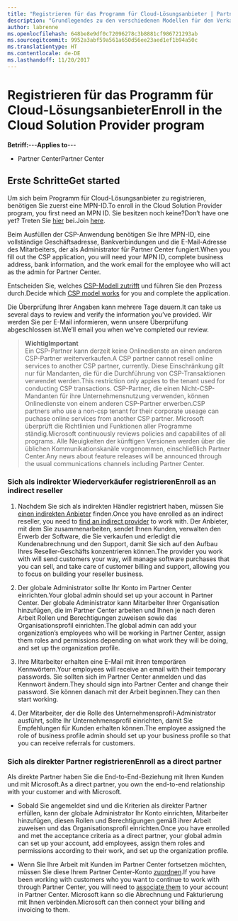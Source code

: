 ```yaml
---
title: "Registrieren für das Programm für Cloud-Lösungsanbieter | Partner Center"
description: "Grundlegendes zu den verschiedenen Modellen für den Verkauf in CSP und herausfinden, welche Lösung am besten zu Ihrem Unternehmen passt"
author: labrenne
ms.openlocfilehash: 648be8e9df0c72096278c3b8881cf986721293ab
ms.sourcegitcommit: 9952a3abf59a561a650d56ee23aed1ef1b94a50c
ms.translationtype: HT
ms.contentlocale: de-DE
ms.lasthandoff: 11/20/2017
---
```

# <a name="enroll-in-the-cloud-solution-provider-program"></a><span data-ttu-id="09039-103">Registrieren für das Programm für Cloud-Lösungsanbieter</span><span class="sxs-lookup"><span data-stu-id="09039-103">Enroll in the Cloud Solution Provider program</span></span>

<span data-ttu-id="09039-104">**Betriff:**---</span><span class="sxs-lookup"><span data-stu-id="09039-104">**Applies to**---</span></span>

-  <span data-ttu-id="09039-105">Partner Center</span><span class="sxs-lookup"><span data-stu-id="09039-105">Partner Center</span></span>


## <a name="get-started"></a><span data-ttu-id="09039-106">Erste Schritte</span><span class="sxs-lookup"><span data-stu-id="09039-106">Get started</span></span>

<span data-ttu-id="09039-107">Um sich beim Programm für Cloud-Lösungsanbieter zu registrieren, benötigen Sie zuerst eine MPN-ID.</span><span class="sxs-lookup"><span data-stu-id="09039-107">To enroll in the Cloud Solution Provider program, you first need an MPN ID.</span></span> <span data-ttu-id="09039-108">Sie besitzen noch keine?</span><span class="sxs-lookup"><span data-stu-id="09039-108">Don’t have one yet?</span></span> <span data-ttu-id="09039-109">Treten Sie [hier](https://epe.mspartner.microsoft.com/EPE/portal/en-US?partnerid=) bei.</span><span class="sxs-lookup"><span data-stu-id="09039-109">Join [here](https://epe.mspartner.microsoft.com/EPE/portal/en-US?partnerid=).</span></span>

<span data-ttu-id="09039-110">Beim Ausfüllen der CSP-Anwendung benötigen Sie Ihre MPN-ID, eine vollständige Geschäftsadresse, Bankverbindungen und die E-Mail-Adresse des Mitarbeiters, der als Administrator für Partner Center fungiert.</span><span class="sxs-lookup"><span data-stu-id="09039-110">When you fill out the CSP application, you will need your MPN ID, complete business address, bank information, and the work email for the employee who will act as the admin for Partner Center.</span></span>

<span data-ttu-id="09039-111">Entscheiden Sie, welches [CSP-Modell zutrifft](http://partner-l1.microsoft.com/cloud-solution-provider-direct-or-indirect.html?ocid=cx-pcprograms-cspprogram-tellusmorebusiness) und führen Sie den Prozess durch.</span><span class="sxs-lookup"><span data-stu-id="09039-111">Decide which [CSP model works](http://partner-l1.microsoft.com/cloud-solution-provider-direct-or-indirect.html?ocid=cx-pcprograms-cspprogram-tellusmorebusiness) for you and complete the application.</span></span> 

<span data-ttu-id="09039-112">Die Überprüfung Ihrer Angaben kann mehrere Tage dauern.</span><span class="sxs-lookup"><span data-stu-id="09039-112">It can take us several days to review and verify the information you’ve provided.</span></span> <span data-ttu-id="09039-113">Wir werden Sie per E-Mail informieren, wenn unsere Überprüfung abgeschlossen ist.</span><span class="sxs-lookup"><span data-stu-id="09039-113">We’ll email you when we’ve completed our review.</span></span>

>**<span data-ttu-id="09039-114">Wichtig</span><span class="sxs-lookup"><span data-stu-id="09039-114">Important</span></span>**<br> <span data-ttu-id="09039-115">Ein CSP-Partner kann derzeit keine Onlinedienste an einen anderen CSP-Partner weiterverkaufen.</span><span class="sxs-lookup"><span data-stu-id="09039-115">A CSP partner cannot resell online services to another CSP partner, currently.</span></span> <span data-ttu-id="09039-116">Diese Einschränkung gilt nur für Mandanten, die für die Durchführung von CSP-Transaktionen verwendet werden.</span><span class="sxs-lookup"><span data-stu-id="09039-116">This restriction only appies to the tenant used for conducting CSP transactions.</span></span> <span data-ttu-id="09039-117">CSP-Partner, die einen Nicht-CSP-Mandanten für ihre Unternehmensnutzung verwenden, können Onlinedienste von einem anderen CSP-Partner erwerben.</span><span class="sxs-lookup"><span data-stu-id="09039-117">CSP partners who use a non-csp tenant for their corporate useage can puchase online services from another CSP partner.</span></span> <span data-ttu-id="09039-118">Microsoft überprüft die Richtlinien und Funktionen aller Programme ständig.</span><span class="sxs-lookup"><span data-stu-id="09039-118">Microsoft continuously reviews policies and capabilites of all programs.</span></span> <span data-ttu-id="09039-119">Alle Neuigkeiten der künftigen Versionen werden über die üblichen Kommunikationskanäle vorgenommen, einschließlich Partner Center.</span><span class="sxs-lookup"><span data-stu-id="09039-119">Any news about feature releases will be announced through the usual communications channels including Partner Center.</span></span>

### <a name="enroll-as-an-indirect-reseller"></a><span data-ttu-id="09039-120">Sich als indirekter Wiederverkäufer registrieren</span><span class="sxs-lookup"><span data-stu-id="09039-120">Enroll as an indirect reseller</span></span>

1. <span data-ttu-id="09039-121">Nachdem Sie sich als indirekten Händler registriert haben, müssen Sie [einen indirekten Anbieter](https://partnercenter.microsoft.com/partner/find-a-provider) finden.</span><span class="sxs-lookup"><span data-stu-id="09039-121">Once you have enrolled as an indirect reseller, you need to [find an indirect provider](https://partnercenter.microsoft.com/partner/find-a-provider) to work with.</span></span> <span data-ttu-id="09039-122">Der Anbieter, mit dem Sie zusammenarbeiten, sendet Ihnen Kunden, verwalten den Erwerb der Software, die Sie verkaufen und erledigt die Kundenabrechnung und den Support, damit Sie sich auf den Aufbau Ihres Reseller-Geschäfts konzentrieren können.</span><span class="sxs-lookup"><span data-stu-id="09039-122">The provider you work with will send customers your way, will manage software purchases that you can sell, and take care of customer billing and support, allowing you to focus on building your reseller business.</span></span>

2. <span data-ttu-id="09039-123">Der globale Administrator sollte Ihr Konto im Partner Center einrichten.</span><span class="sxs-lookup"><span data-stu-id="09039-123">Your global admin should set up your account in Partner Center.</span></span> <span data-ttu-id="09039-124">Der globale Administrator kann Mitarbeiter Ihrer Organisation hinzufügen, die im Partner Center arbeiten und Ihnen je nach deren Arbeit Rollen und Berechtigungen zuweisen sowie das Organisationsprofil einrichten.</span><span class="sxs-lookup"><span data-stu-id="09039-124">The global admin can add your organization’s employees who will be working in Partner Center, assign them roles and permissions depending on what work they will be doing, and set up the organization profile.</span></span>

3. <span data-ttu-id="09039-125">Ihre Mitarbeiter erhalten eine E-Mail mit ihren temporären Kennwörtern.</span><span class="sxs-lookup"><span data-stu-id="09039-125">Your employees will receive an email with their temporary passwords.</span></span> <span data-ttu-id="09039-126">Sie sollten sich im Partner Center anmelden und das Kennwort ändern.</span><span class="sxs-lookup"><span data-stu-id="09039-126">They should sign into Partner Center and change their password.</span></span> <span data-ttu-id="09039-127">Sie können danach mit der Arbeit beginnen.</span><span class="sxs-lookup"><span data-stu-id="09039-127">They can then start working.</span></span>

4. <span data-ttu-id="09039-128">Der Mitarbeiter, der die Rolle des Unternehmensprofil-Administrator ausführt, sollte Ihr Unternehmensprofil einrichten, damit Sie Empfehlungen für Kunden erhalten können.</span><span class="sxs-lookup"><span data-stu-id="09039-128">The employee assigned the role of business profile admin should set up your business profile so that you can receive referrals for customers.</span></span>

### <a name="enroll-as-a-direct-partner"></a><span data-ttu-id="09039-129">Sich als direkter Partner registrieren</span><span class="sxs-lookup"><span data-stu-id="09039-129">Enroll as a direct partner</span></span>

<span data-ttu-id="09039-130">Als direkte Partner haben Sie die End-to-End-Beziehung mit Ihren Kunden und mit Microsoft.</span><span class="sxs-lookup"><span data-stu-id="09039-130">As a direct partner, you own the end-to-end relationship with your customer and with Microsoft.</span></span>

- <span data-ttu-id="09039-131">Sobald Sie angemeldet sind und die Kriterien als direkter Partner erfüllen, kann der globale Administrator Ihr Konto einrichten, Mitarbeiter hinzufügen, diesen Rollen und Berechtigungen gemäß ihrer Arbeit zuweisen und das Organisationsprofil einrichten.</span><span class="sxs-lookup"><span data-stu-id="09039-131">Once you have enrolled and met the acceptance criteria as a direct partner, your global admin can set up your account, add employees, assign them roles and permissions according to their work, and set up the organization profile.</span></span> 

- <span data-ttu-id="09039-132">Wenn Sie Ihre Arbeit mit Kunden im Partner Center fortsetzen möchten, müssen Sie diese Ihrem Partner Center-Konto [zuordnen](request-a-relationship-with-a-customer.md).</span><span class="sxs-lookup"><span data-stu-id="09039-132">If you have been working with customers who you want to continue to work with through Partner Center, you will need to [associate them](request-a-relationship-with-a-customer.md) to your account in Partner Center.</span></span>  <span data-ttu-id="09039-133">Microsoft kann so die Abrechnung und Fakturierung mit Ihnen verbinden.</span><span class="sxs-lookup"><span data-stu-id="09039-133">Microsoft can then connect your billing and invoicing to them.</span></span> 






